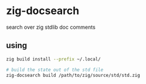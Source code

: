 # zig-docsearch
search over zig stdlib doc comments

## using

```bash
zig build install --prefix ~/.local/

# build the state out of the std file
zig-docsearch build /path/to/zig/source/std/std.zig
```
